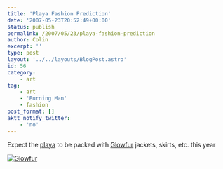 ```yaml
---
title: 'Playa Fashion Prediction'
date: '2007-05-23T20:52:49+00:00'
status: publish
permalink: /2007/05/23/playa-fashion-prediction
author: Colin
excerpt: ''
type: post
layout: '../../layouts/BlogPost.astro'
id: 56
category:
    - art
tag:
    - art
    - 'Burning Man'
    - fashion
post_format: []
aktt_notify_twitter:
    - 'no'
---
```

Expect the [playa](https://burningman.com) to be packed with [Glowfur](https://glowfur.com) jackets, skirts, etc. this year

[![Glowfur](https://glowfur.com/Images_W_LCoat/w_lcoat_008.jpg)](https://glowfur.com)